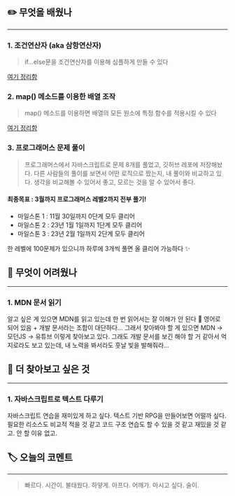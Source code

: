 ## ✏️ 무엇을 배웠나
---

### 1. 조건연산자 (aka 삼항연산자)

> if...else문을 조건연산자를 이용해 심플하게 만들 수 있다 

[여기 정리함](https://velog.io/@mkdavdi123/%EC%A1%B0%EA%B1%B4%EC%97%B0%EC%82%B0%EC%9E%90%EB%9E%80)

### 2. map() 메소드를 이용한 배열 조작

> map() 메소드를 이용하면 배열의 모든 원소에 특정 함수를 적용시킬 수 있다

[여기 정리함](https://velog.io/@mkdavdi123/Array.map-%EB%A9%94%EC%86%8C%EB%93%9C)

### 3. 프로그래머스 문제 풀이

> 프로그래머스에서 자바스크립트로 문제 8개를 풀었고, 깃허브 레포에 저장해놨다. 다른 사람들의 풀이를 보면서 어떤 로직으로 짰는지, 내 풀이와 비교하고 있다. 생각을 비교해볼 수 있어서 좋고, 모르는 것을 알 수 있어서 좋다.

#### 최종목표 : 3월까지 프로그래머스 레벨2까지 전부 풀기!
- 마일스톤 1 : 11월 30일까지 0단계 모두 클리어
- 마일스톤 2 : 23년 1월 1일까지 1단계 모두 클리어
- 마일스톤 3 : 23년 2월 1일까지 2단계 모두 클리어

한 레벨에 100문제가 있으니까 하루에 3개씩 풀면 올 클리어 가능하다 ✨

## 🥵 무엇이 어려웠나
---

### 1. MDN 문서 읽기
알고 싶은 게 있으면 MDN를 읽고 있는데 한 번 읽어서는 잘 이해가 안 된다 🥹 영어로 되어 있음 + 개발 문서라는 조합이 대단하다... 그래서 찾아봐야 할 게 있으면 MDN -> 모던JS -> 유튜브 이렇게 찾아보고 있다. 그래도 개발 문서를 보긴 해야 할 거 같아서 억지로라도 보고 있는데, 내 노력을 봐서라도 훗날 빛을 발해줘라...

## 🔎 더 찾아보고 싶은 것
---

### 1. 자바스크립트로 텍스트 다루기
자바스크립트 연습을 재미있게 하고 싶다. 텍스트 기반 RPG을 만들어보면 어떨까 싶다. 필요한 리소스도 비교적 적을 것 같고 코드 구조 연습도 할 수 있을 것 같고 재밌을 것 같고. 안 할 이유 없고.

## 🏷️ 오늘의 코멘트
---

> 빠르다. 시간이.
불태웠다. 하얗게.
아프다. 어깨가.
마시고 싶다. 술이.